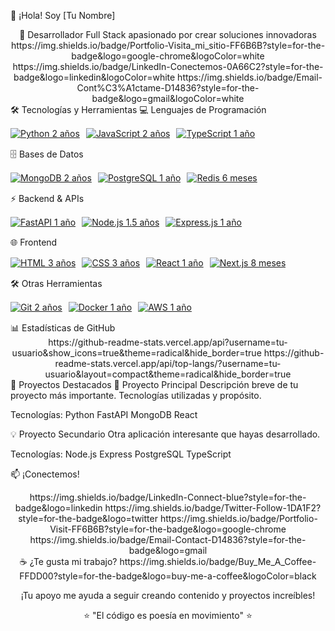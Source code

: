 👋 ¡Hola! Soy [Tu Nombre]
<div align="center">
🚀 Desarrollador Full Stack apasionado por crear soluciones innovadoras
https://img.shields.io/badge/Portfolio-Visita_mi_sitio-FF6B6B?style=for-the-badge&logo=google-chrome&logoColor=white
https://img.shields.io/badge/LinkedIn-Conectemos-0A66C2?style=for-the-badge&logo=linkedin&logoColor=white
https://img.shields.io/badge/Email-Cont%C3%A1ctame-D14836?style=for-the-badge&logo=gmail&logoColor=white

</div>
🛠️ Tecnologías y Herramientas
💻 Lenguajes de Programación
<div style="display: flex; flex-wrap: wrap; gap: 10px; margin: 15px 0;"> <a href="https://www.python.org/"> <img src="https://img.shields.io/badge/Python-2%20años-3776AB?style=for-the-badge&logo=python&logoColor=white" alt="Python 2 años" /> </a> <a href="https://developer.mozilla.org/en-US/docs/Web/JavaScript"> <img src="https://img.shields.io/badge/JavaScript-2%20años-F7DF1E?style=for-the-badge&logo=javascript&logoColor=black" alt="JavaScript 2 años" /> </a> <a href="https://www.typescriptlang.org/"> <img src="https://img.shields.io/badge/TypeScript-1%20año-3178C6?style=for-the-badge&logo=typescript&logoColor=white" alt="TypeScript 1 año" /> </a> </div>
🗄️ Bases de Datos
<div style="display: flex; flex-wrap: wrap; gap: 10px; margin: 15px 0;"> <a href="https://www.mongodb.com/"> <img src="https://img.shields.io/badge/MongoDB-2%20años-47A248?style=for-the-badge&logo=mongodb&logoColor=white" alt="MongoDB 2 años" /> </a> <a href="https://www.postgresql.org/"> <img src="https://img.shields.io/badge/PostgreSQL-1%20año-4169E1?style=for-the-badge&logo=postgresql&logoColor=white" alt="PostgreSQL 1 año" /> </a> <a href="https://redis.io/"> <img src="https://img.shields.io/badge/Redis-6%20meses-DC382D?style=for-the-badge&logo=redis&logoColor=white" alt="Redis 6 meses" /> </a> </div>
⚡ Backend & APIs
<div style="display: flex; flex-wrap: wrap; gap: 10px; margin: 15px 0;"> <a href="https://fastapi.tiangolo.com/"> <img src="https://img.shields.io/badge/FastAPI-1%20año-009688?style=for-the-badge&logo=fastapi&logoColor=white" alt="FastAPI 1 año" /> </a> <a href="https://nodejs.org/"> <img src="https://img.shields.io/badge/Node.js-1.5%20años-339933?style=for-the-badge&logo=nodedotjs&logoColor=white" alt="Node.js 1.5 años" /> </a> <a href="https://expressjs.com/"> <img src="https://img.shields.io/badge/Express.js-1%20año-000000?style=for-the-badge&logo=express&logoColor=white" alt="Express.js 1 año" /> </a> </div>
🌐 Frontend
<div style="display: flex; flex-wrap: wrap; gap: 10px; margin: 15px 0;"> <a href="https://developer.mozilla.org/en-US/docs/Web/HTML"> <img src="https://img.shields.io/badge/HTML-3%20años-E34F26?style=for-the-badge&logo=html5&logoColor=white" alt="HTML 3 años" /> </a> <a href="https://developer.mozilla.org/en-US/docs/Web/CSS"> <img src="https://img.shields.io/badge/CSS-3%20años-1572B6?style=for-the-badge&logo=css3&logoColor=white" alt="CSS 3 años" /> </a> <a href="https://reactjs.org/"> <img src="https://img.shields.io/badge/React-1%20año-61DAFB?style=for-the-badge&logo=react&logoColor=black" alt="React 1 año" /> </a> <a href="https://nextjs.org/"> <img src="https://img.shields.io/badge/Next.js-8%20meses-000000?style=for-the-badge&logo=nextdotjs&logoColor=white" alt="Next.js 8 meses" /> </a> </div>
🛠️ Otras Herramientas
<div style="display: flex; flex-wrap: wrap; gap: 10px; margin: 15px 0;"> <a href="https://git-scm.com/"> <img src="https://img.shields.io/badge/Git-2%20años-F05032?style=for-the-badge&logo=git&logoColor=white" alt="Git 2 años" /> </a> <a href="https://www.docker.com/"> <img src="https://img.shields.io/badge/Docker-1%20año-2496ED?style=for-the-badge&logo=docker&logoColor=white" alt="Docker 1 año" /> </a> <a href="https://aws.amazon.com/"> <img src="https://img.shields.io/badge/AWS-1%20año-FF9900?style=for-the-badge&logo=amazonaws&logoColor=white" alt="AWS 1 año" /> </a> </div>
📊 Estadísticas de GitHub
<div align="center">
https://github-readme-stats.vercel.app/api?username=tu-usuario&show_icons=true&theme=radical&hide_border=true
https://github-readme-stats.vercel.app/api/top-langs/?username=tu-usuario&layout=compact&theme=radical&hide_border=true

</div>
🌟 Proyectos Destacados
🚀 Proyecto Principal
Descripción breve de tu proyecto más importante. Tecnologías utilizadas y propósito.

Tecnologías: Python FastAPI MongoDB React

💡 Proyecto Secundario
Otra aplicación interesante que hayas desarrollado.

Tecnologías: Node.js Express PostgreSQL TypeScript

📫 ¡Conectemos!
<div align="center">
https://img.shields.io/badge/LinkedIn-Connect-blue?style=for-the-badge&logo=linkedin
https://img.shields.io/badge/Twitter-Follow-1DA1F2?style=for-the-badge&logo=twitter
https://img.shields.io/badge/Portfolio-Visit-FF6B6B?style=for-the-badge&logo=google-chrome
https://img.shields.io/badge/Email-Contact-D14836?style=for-the-badge&logo=gmail

</div>
<div align="center">
☕ ¿Te gusta mi trabajo?
https://img.shields.io/badge/Buy_Me_A_Coffee-FFDD00?style=for-the-badge&logo=buy-me-a-coffee&logoColor=black

¡Tu apoyo me ayuda a seguir creando contenido y proyectos increíbles!

</div>
<div align="center">
⭐️ "El código es poesía en movimiento" ⭐️

</div><script data-name="BMC-Widget" data-cfasync="false" src="https://cdnjs.buymeacoffee.com/1.0.0/widget.prod.min.js" data-id="rblez" data-description="Support me on Buy me a coffee!" data-message="" data-color="#FF813F" data-position="Right" data-x_margin="18" data-y_margin="18"></script>